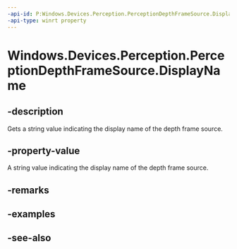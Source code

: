 ----api-id: P:Windows.Devices.Perception.PerceptionDepthFrameSource.DisplayName
-api-type: winrt property
---<!-- Property syntaxpublic string DisplayName { get; }--># Windows.Devices.Perception.PerceptionDepthFrameSource.DisplayName## -descriptionGets a string value indicating the display name of the depth frame source.## -property-valueA string value indicating the display name of the depth frame source.## -remarks## -examples## -see-also